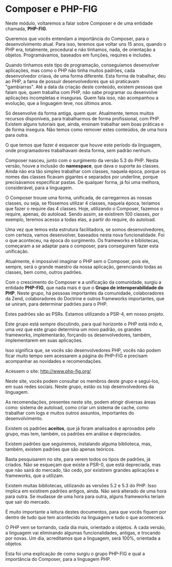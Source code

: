 # Composer e PHP-FIG

Neste módulo, voltaremos a falar sobre Composer e de uma entidade chamada, **PHP-FIG**.

Queremos que vocês entendam a importância do Composer, para o desenvolvimento atual. Para isso, teremos que voltar uns 15 anos, quando o PHP era, totalmente, procedural e não tínhamos, nada, de orientação a objetos. Programávamos, baseados em funções, requires e includes.

Quando tínhamos este tipo de programação, conseguíamos desenvolver aplicações, mas como o PHP não tinha muitos padrões, cada desenvolvedor criava, de uma forma diferente. 
Esta forma de trabalhar, deu ao PHP, a fama de possuir desenvolvedores que só praticavam "gambiarras". Até a data da criação deste conteúdo, existem pessoas que falam que, quem trabalha com PHP, não sabe programar ou desenvolve aplicações incompletas e inseguras. Quem fala isso, não acompanhou a evolução, que a linguagem teve, nos últimos anos.

Só desenvolve da forma antiga, quem quer. Atualmente, temos muitos recursos disponíveis, para trabalharmos de forma profissional, com PHP. 
Existem alguns tutoriais que, ainda, ensinam trabalhar sem boas práticas e de forma insegura. Não temos como remover estes conteúdos, de uma hora para outra.

O que temos que fazer é esquecer que houve este período da linguagem, onde programadores trabalhavam desta forma, sem padrão nenhum.

Composer nasceu, junto com o surgimento da versão 5.3 do PHP. Nesta versão, houve a inclusão do **namespace**, que dava o suporte às classes. Ainda não era tão simples trabalhar com classes, naquela época, porque os nomes das classes ficavam gigantes e separados por underline, porque precisávamos especificar pastas. De qualquer forma, já foi uma melhora, considerável, para a linguagem.

O Composer trouxe uma forma, unificada, de carregarmos as nossas classes, ou seja, se fôssemos utilizar 4 classes, naquela época, teríamos que fazer o require das 4 classes. Hoje, utilizando o Composer, fazemos o require, apenas, do autoload. Sendo assim, se existirem 100 classes, por exemplo, teremos acesso a todas elas, a partir do require, do autoload.

Uma vez que temos esta estrutura facilitadora, se somos desenvolvedores, com certeza, vamos desenvolver, baseados nesta nova funcionalidade. Foi o que aconteceu, na época do surgimento. Os frameworks e bibliotecas, começaram a se adaptar para o composer, para conseguirem fazer esta unificação.

Atualmente, é impossível imaginar o PHP sem o Composer, pois ele, sempre, será o grande maestro da nossa aplicação, gerenciando todas as classes, bem como, outros padrões.

Com o crescimento do Composer e a unificação da comunidade, surgiu a entidade **PHP-FIG**, que nada mais é que o **Grupo de interoperabilidade do PHP**. Neste grupo, há pessoas importantes da comunidade, colaboradores da Zend, colaboradores do Doctrine e outros frameworks importantes, que se uniram, para determinar padrões para o PHP.

Estes padrões são as PSRs. Estamos utilizando a PSR-4, em nosso projeto.

Este grupo está sempre discutindo, para qual horizonte o PHP está indo e, uma vez que este grupo determina um novo padrão, os grandes frameworks, implementarão, forçando  os desenvolvedores, também, implementarem em suas aplicações.

Isso significa que, se vocês são desenvolvedores PHP, vocês não podem ficar muito tempo sem acessarem a página do PHP-FIG e precisam acompanhar as novidades e recomendações.

Acessem o site: <http://www.php-fig.org/>

Neste site, vocês podem consultar os membros deste grupo e seguí-los, em suas redes sociais. Neste grupo, estão os top desenvolvedores da linguagem.

As recomendações, presentes neste site, podem atingir diversas áreas como: sistema de autoload, como criar um sistema de cache, como trabalhar com logs e muitos outros assuntos, importantes do desenvolvimento.

Existem os padrões **aceitos**, que já foram analisados e aprovados pelo grupo, mas tem, também, os padrões em análise e depreciados.

Existem padrões que seguiremos, instalando alguma biblioteca, mas, também, existem padrões que são apenas teóricos.

Basta pesquisarem no site, para verem todos os tipos de padrões, já criados. Não se esqueçam que existe a PSR-0, que está depreciada, mas que não sairá do mercado, tão cedo, por existirem grandes aplicações e frameworks, que a utilizam.

Existem muitas bibliotecas, utilizando as versões 5.2 e 5.3 do PHP. Isso implica em existirem padrões antigos, ainda. 
Não será alterado de uma hora para outra. Se mudasse de uma hora para outra, alguns frameworks teriam que sair do mercado.

É muito importante a leitura destes documentos, para que vocês fiquem por dentro de tudo que tem acontecido na linguagem e tudo o que acontecerá.

O PHP vem se tornando, cada dia mais, orientado a objetos. A cada versão, a linguagem vai eliminando algumas funcionalidades, antigas, e trocando por novas. Um dia, acreditamos que a linguagem, será 100%, orientada a objetos.

Esta foi uma explicação de como surgiu o grupo PHP-FIG e qual a importância do Composer, para a linguagem PHP.